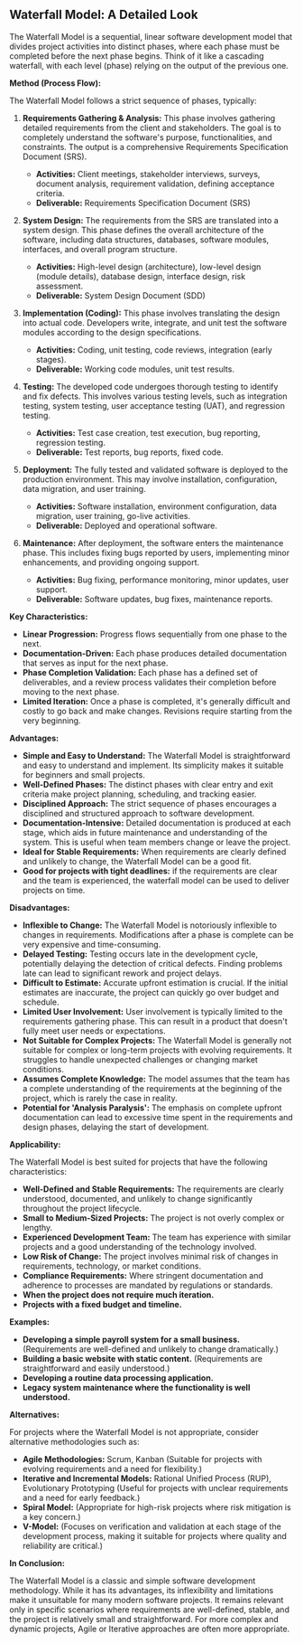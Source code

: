 ## Waterfall Model: A Detailed Look

The Waterfall Model is a sequential, linear software development model that divides project activities into distinct phases, where each phase must be completed before the next phase begins.  Think of it like a cascading waterfall, with each level (phase) relying on the output of the previous one.

**Method (Process Flow):**

The Waterfall Model follows a strict sequence of phases, typically:

1. **Requirements Gathering & Analysis:** This phase involves gathering detailed requirements from the client and stakeholders.  The goal is to completely understand the software's purpose, functionalities, and constraints.  The output is a comprehensive Requirements Specification Document (SRS).
   * **Activities:** Client meetings, stakeholder interviews, surveys, document analysis, requirement validation, defining acceptance criteria.
   * **Deliverable:** Requirements Specification Document (SRS)

2. **System Design:** The requirements from the SRS are translated into a system design. This phase defines the overall architecture of the software, including data structures, databases, software modules, interfaces, and overall program structure.
   * **Activities:** High-level design (architecture), low-level design (module details), database design, interface design, risk assessment.
   * **Deliverable:** System Design Document (SDD)

3. **Implementation (Coding):** This phase involves translating the design into actual code. Developers write, integrate, and unit test the software modules according to the design specifications.
   * **Activities:** Coding, unit testing, code reviews, integration (early stages).
   * **Deliverable:** Working code modules, unit test results.

4. **Testing:**  The developed code undergoes thorough testing to identify and fix defects.  This involves various testing levels, such as integration testing, system testing, user acceptance testing (UAT), and regression testing.
   * **Activities:** Test case creation, test execution, bug reporting, regression testing.
   * **Deliverable:** Test reports, bug reports, fixed code.

5. **Deployment:**  The fully tested and validated software is deployed to the production environment. This may involve installation, configuration, data migration, and user training.
   * **Activities:**  Software installation, environment configuration, data migration, user training, go-live activities.
   * **Deliverable:** Deployed and operational software.

6. **Maintenance:**  After deployment, the software enters the maintenance phase. This includes fixing bugs reported by users, implementing minor enhancements, and providing ongoing support.
   * **Activities:** Bug fixing, performance monitoring, minor updates, user support.
   * **Deliverable:**  Software updates, bug fixes, maintenance reports.

**Key Characteristics:**

* **Linear Progression:**  Progress flows sequentially from one phase to the next.
* **Documentation-Driven:**  Each phase produces detailed documentation that serves as input for the next phase.
* **Phase Completion Validation:** Each phase has a defined set of deliverables, and a review process validates their completion before moving to the next phase.
* **Limited Iteration:** Once a phase is completed, it's generally difficult and costly to go back and make changes.  Revisions require starting from the very beginning.

**Advantages:**

* **Simple and Easy to Understand:** The Waterfall Model is straightforward and easy to understand and implement. Its simplicity makes it suitable for beginners and small projects.
* **Well-Defined Phases:**  The distinct phases with clear entry and exit criteria make project planning, scheduling, and tracking easier.
* **Disciplined Approach:** The strict sequence of phases encourages a disciplined and structured approach to software development.
* **Documentation-Intensive:**  Detailed documentation is produced at each stage, which aids in future maintenance and understanding of the system.  This is useful when team members change or leave the project.
* **Ideal for Stable Requirements:** When requirements are clearly defined and unlikely to change, the Waterfall Model can be a good fit.
* **Good for projects with tight deadlines:** if the requirements are clear and the team is experienced, the waterfall model can be used to deliver projects on time.

**Disadvantages:**

* **Inflexible to Change:** The Waterfall Model is notoriously inflexible to changes in requirements.  Modifications after a phase is complete can be very expensive and time-consuming.
* **Delayed Testing:** Testing occurs late in the development cycle, potentially delaying the detection of critical defects.  Finding problems late can lead to significant rework and project delays.
* **Difficult to Estimate:** Accurate upfront estimation is crucial. If the initial estimates are inaccurate, the project can quickly go over budget and schedule.
* **Limited User Involvement:** User involvement is typically limited to the requirements gathering phase. This can result in a product that doesn't fully meet user needs or expectations.
* **Not Suitable for Complex Projects:**  The Waterfall Model is generally not suitable for complex or long-term projects with evolving requirements.  It struggles to handle unexpected challenges or changing market conditions.
* **Assumes Complete Knowledge:**  The model assumes that the team has a complete understanding of the requirements at the beginning of the project, which is rarely the case in reality.
* **Potential for 'Analysis Paralysis':** The emphasis on complete upfront documentation can lead to excessive time spent in the requirements and design phases, delaying the start of development.

**Applicability:**

The Waterfall Model is best suited for projects that have the following characteristics:

* **Well-Defined and Stable Requirements:** The requirements are clearly understood, documented, and unlikely to change significantly throughout the project lifecycle.
* **Small to Medium-Sized Projects:** The project is not overly complex or lengthy.
* **Experienced Development Team:** The team has experience with similar projects and a good understanding of the technology involved.
* **Low Risk of Change:** The project involves minimal risk of changes in requirements, technology, or market conditions.
* **Compliance Requirements:** Where stringent documentation and adherence to processes are mandated by regulations or standards.
* **When the project does not require much iteration.**
* **Projects with a fixed budget and timeline.**

**Examples:**

* **Developing a simple payroll system for a small business.** (Requirements are well-defined and unlikely to change dramatically.)
* **Building a basic website with static content.** (Requirements are straightforward and easily understood.)
* **Developing a routine data processing application.**
* **Legacy system maintenance where the functionality is well understood.**

**Alternatives:**

For projects where the Waterfall Model is not appropriate, consider alternative methodologies such as:

* **Agile Methodologies:** Scrum, Kanban (Suitable for projects with evolving requirements and a need for flexibility.)
* **Iterative and Incremental Models:** Rational Unified Process (RUP), Evolutionary Prototyping (Useful for projects with unclear requirements and a need for early feedback.)
* **Spiral Model:** (Appropriate for high-risk projects where risk mitigation is a key concern.)
* **V-Model:** (Focuses on verification and validation at each stage of the development process, making it suitable for projects where quality and reliability are critical.)

**In Conclusion:**

The Waterfall Model is a classic and simple software development methodology. While it has its advantages, its inflexibility and limitations make it unsuitable for many modern software projects.  It remains relevant only in specific scenarios where requirements are well-defined, stable, and the project is relatively small and straightforward.  For more complex and dynamic projects, Agile or Iterative approaches are often more appropriate.
